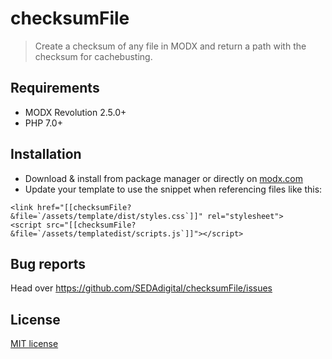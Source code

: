 # checksumFile

> Create a checksum of any file in MODX and return a path with the checksum for cachebusting.


## Requirements

* MODX Revolution 2.5.0+
* PHP 7.0+


## Installation

* Download & install from package manager or directly on [modx.com](https://modx.com/extras/package/checksumFile)
* Update your template to use the snippet when referencing files like this:
```
<link href="[[checksumFile? &file=`/assets/template/dist/styles.css`]]" rel="stylesheet">
<script src="[[checksumFile? &file=`/assets/templatedist/scripts.js`]]"></script>
```


## Bug reports

Head over <https://github.com/SEDAdigital/checksumFile/issues>


## License

[MIT license](LICENSE)
